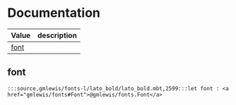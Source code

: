 # Documentation
|Value|description|
|---|---|
|[font](#font)||

## font

```moonbit
:::source,gmlewis/fonts-l/lato_bold/lato_bold.mbt,2599:::let font : <a href="gmlewis/fonts#Font">@gmlewis/fonts.Font</a>
```

